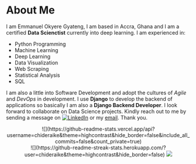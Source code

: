# About Me
I am Emmanuel Okyere Gyateng, I am based in Accra, Ghana and I am a certified **Data Scienctist** currently into deep learning. I am experienced in:
- Python Programming
- Machine Learning
- Deep Learning
- Data Visualization
- Web Scraping
- Statistical Analysis
- SQL

I am also a little into Software Development and adopt the cultures of *Agile* and *DevOps* in development. I use **Django** to develop the backend of applications so basically I am also a **Django Backend Developer**.
I look forward to collaborate on Data Science projects. Kindly reach out to me by sending a message on [![LinkedIn](https://img.shields.io/badge/LinkedIn-%230077B5.svg?logo=linkedin&logoColor=white)](https://linkedin.com/in/chideraike) or my [email](mailto:gyateng94@gmail.com). Thank you.

<!---
Emmanuel-Okyere/Emmanuel-Okyere is a ✨ special ✨ repository because its `README.md` (this file) appears on your GitHub profile.
You can click the Preview link to take a look at your changes.
--->
<div align="center">
![](https://github-readme-stats.vercel.app/api?username=chideraike&theme=highcontrast&hide_border=false&include_all_commits=false&count_private=true)
<br />
  ![](https://github-readme-streak-stats.herokuapp.com/?user=chideraike&theme=highcontrast&hide_border=false)
<a href="/">
  <img src="http://github-readme-streak-stats.herokuapp.com?user=Emmanuel-Okyere&theme=vue&hide_border=true" />
</a>
